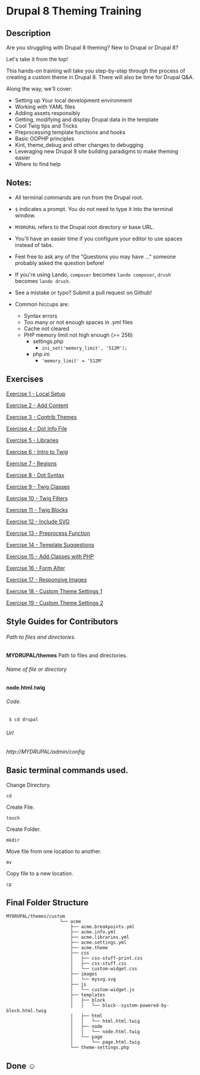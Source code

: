 # Drupal 8 Theming Training

## Description

Are you struggling with Drupal 8 theming? New to Drupal or Drupal 8? 

Let's take it from the top!

This hands-on training will take you step-by-step through the process of creating a custom theme in Drupal 8. There will also be time for Drupal Q&A.


Along the way, we'll cover:

- Setting up Your local development environment 
- Working with YAML files
- Adding assets responsibly
- Getting, modifying and display Drupal data in the template
- Cool Twig tips and Tricks
- Preprocessing template functions and hooks
- Basic OOPHP principles
- Kint, theme_debug and other changes to debugging
- Leveraging new Drupal 8 site building paradigms to make theming easier
- Where to find help


## Notes:

* All terminal commands are run from the Drupal root. 

* `$` indicates a prompt. You do not need to type it into the terminal window.

* `MYDRUPAL` refers to the Drupal root directory or base URL.

* You'll have an easier time if you configure your editor to use spaces instead of tabs. 

* Feel free to ask any of the "Questions you may have ..." someone probably asked the question before!

* If you're using Lando, `composer` becomes `lando composer`, `drush` becomes `lando drush`.  

* See a mistake or typo? Submit a pull request on Github! 

* Common hiccups are:
  * Syntax errors
  * Too many or not enough spaces in .yml files
  * Cache not cleared
  * PHP memory limit not high enough (>= 256) 
    * settings.php
       - `ini_set('memory_limit', '512M');`
    * php.ini 
      - `'memory_limit' = '512M'`


## Exercises
 
[Exercise 1 - Local Setup](https://docs.google.com/document/d/1KZsdw7u4KoMo2HZqdWz-1gS8pDeV5JhWbIxGe-dt97g/edit?usp=sharing)

[Exercise 2 - Add Content](exercise_02-add-content.md)

[Exercise 3 - Contrib Themes](exercise_03-contrib-themes.md)

[Exercise 4 - Dot Info File](exercise_04-dot-info.md)

[Exercise 5 - Libraries](exercise_05-libraries.md)

[Exercise 6 - Intro to Twig](exercise_06-intro-to-twig.md)

[Exercise 7 - Regions](exercise_07-twig-new-region.md)

[Exercise 8 - Dot Syntax](exercise_08-twig-dot-syntax.md)

[Exercise 9 - Twig Classes](exercise_09-twig-classes.md)

[Exercise 10 - Twig Filters](exercise_10-twig-filters.md)

[Exercise 11 - Twig Blocks](exercise_11-twig-block.md)

[Exercise 12 - Include SVG](exercise_12-twig-include-svg.md)

[Exercise 13 - Preprocess Function](exercise_13-preprocess.md)

[Exercise 14 - Template Suggestions](exercise_14-new-template-suggestions.md)

[Exercise 15 - Add Classes with PHP](exercise_15-preprocess-add-classses.md)

[Exercise 16 - Form Alter](exercise_16-form-alter.md)

[Exercise 17 - Responsive Images](exercise_17-responsive.md)

[Exercise 18 - Custom Theme Settings 1](exercise_18-theme-settings1.md)

[Exercise 19 - Custom Theme Settings 2](exercise_19-theme-settings2.md)

## Style Guides for Contributors

###### Path to files and directories.

**MYDRUPAL/themes** Path to files and directories.

###### Name of file or directory
**node.html.twig**

###### Code.

```bash
 $ cd drupal
```

###### Url
*http://MYDRUPAL/admin/config*

## Basic terminal commands used.

Change Directory. 

```cd ```  

Create File.

```touch```

Create Folder.

```mkdir```

Move file from one location to another.

```mv```

Copy file to a new location.

```cp```


## Final Folder Structure

```
MYDRUPAL/themes/custom
                    └── acme
                        ├── acme.breakpoints.yml
                        ├── acme.info.yml
                        ├── acme.libraries.yml
                        ├── acme.settings.yml
                        ├── acme.theme
                        ├── css
                        │   ├── css-stuff-print.css
                        │   ├── css-stuff.css
                        │   └── custom-widget.css
                        ├── images
                        │   └── mysvg.svg
                        ├── js
                        │   └── custom-widget.js
                        ├── templates
                        │   ├── block
                        │   │   └── block--system-powered-by-block.html.twig
                        │   ├── html
                        │   │   └── html.html.twig
                        │   ├── node
                        │   │   └── node.html.twig
                        │   └── page
                        │       └── page.html.twig
                        └── theme-settings.php
```


## Done ☺
